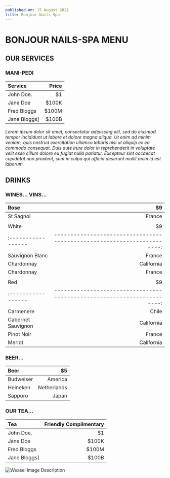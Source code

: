 ```yaml
---
published-on: 15 August 2021
title: Bonjour Nails-Spa
---
```


# BONJOUR NAILS-SPA MENU

## OUR SERVICES

### MANI-PEDI

| Service          |          Price                                                        |
|:-----------------|----------------------------------------------------------------------:|
| John Doe.        |                                                                     $1|
| Jane Doe         |                                                                  $100K|
| Fred Bloggs      |                                                                  $100M|
| Jane Bloggs]     |                                                                  $100B|

*Lorem ipsum dolor sit amet, consectetur adipiscing elit, sed do eiusmod tempor incididunt ut labore et dolore magna aliqua. Ut enim ad minim veniam, quis nostrud exercitation ullamco laboris nisi ut aliquip ex ea commodo consequat. Duis aute irure dolor in reprehenderit in voluptate velit esse cillum dolore eu fugiat nulla pariatur. Excepteur sint occaecat cupidatat non proident, sunt in culpa qui officia deserunt mollit anim id est laborum.*

## DRINKS
### WINES... VINS...

| Rose             |                                                                     $9|
|:-----------------|----------------------------------------------------------------------:|
| St Sagnol        |                                                                 France|
|                  |                                                                       |
| White            |                                                                     $9|
|:-----------------|----------------------------------------------------------------------:|
| Sauvignon Blanc  |                                                                 France|
| Chardonnay       |                                                             California|
| Chardonnay       |                                                                 France|
|                  |                                                                       |
| Red              |                                                                     $9|
|:-----------------|----------------------------------------------------------------------:|
| Carmenere        |                                                                  Chile|
|Cabernet Sauvignon|                                                             California|
| Pinot Noir       |                                                                 France|
| Merlot           |                                                             California|


### BEER... 

| Beer             |                                                                     $5|
|:-----------------|----------------------------------------------------------------------:|
| Budweiser        |                                                                America|
| Heineken         |                                                            Netherlands|
| Sapporo          |                                                                  Japan|


### OUR TEA...

| Tea              |                                                 Friendly Complimentary|
|:-----------------|----------------------------------------------------------------------:|
| John Doe.        |                                                                     $1|
| Jane Doe         |                                                                  $100K|
| Fred Bloggs      |                                                                  $100M|
| Jane Bloggs]     |                                                                  $100B|

![Weasel Image Description](https://www.thewrap.com/wp-content/uploads/2021/08/you-can-see-weasel-penis-in-the-suicide-squad.jpg "The Weasel")

